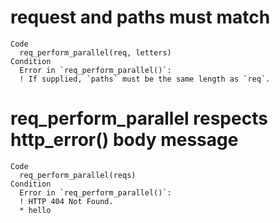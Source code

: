 # request and paths must match

    Code
      req_perform_parallel(req, letters)
    Condition
      Error in `req_perform_parallel()`:
      ! If supplied, `paths` must be the same length as `req`.

# req_perform_parallel respects http_error() body message

    Code
      req_perform_parallel(reqs)
    Condition
      Error in `req_perform_parallel()`:
      ! HTTP 404 Not Found.
      * hello

